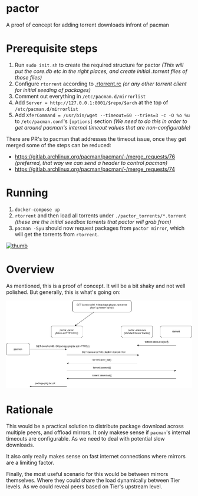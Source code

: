 # pactor

A proof of concept for adding torrent downloads infront of pacman

# Prerequisite steps

1. Run `sudo init.sh` to create the required structure for pactor
   *(This will put the core.db etc in the right places, and create initial .torrent files of those files)*
2. Configure `rtorrent` according to [.rtorrent.rc](/.rtorrent.rc) *(or any other torrent client for initial seeding of packages)*
3. Comment out everything in `/etc/pacman.d/mirrorlist`
4. Add `Server = http://127.0.0.1:8001/$repo/$arch` at the top of `/etc/pacman.d/mirrorlist`
5. Add `XferCommand = /usr/bin/wget --timeout=60 --tries=3 -c -O %o %u` to `/etc/pacman.conf`'s `[options]` section
   *(We need to do this in order to get around pacman's internal timeout values that are non-configurable)*

There are PR's to pacman that addresses the timeout issue, once they get merged some of the steps can be reduced:
 * https://gitlab.archlinux.org/pacman/pacman/-/merge_requests/76 *(preferred, that way we can send a header to control pacman)*
 * https://gitlab.archlinux.org/pacman/pacman/-/merge_requests/74

# Running

1. `docker-compose up`
2. `rtorrent` and then load all torrents under `./pactor_torrents/*.torrent` *(these are the initial seedbox torrents that pactor will grab from)*
3. `pacman -Syu` should now request packages from `pactor mirror`, which will get the torrents from `rtorrent`.

[![thumb](_static/yt_thumb.jpg)](https://youtu.be/2_yBCGPKHX4)

# Overview

As mentioned, this is a proof of concept. It will be a bit shaky and not well polished.
But generally, this is what's going on:

![image](docs/_static/pactor.png)

# Rationale

This would be a practical solution to distribute package download across multiple peers, and offload mirrors.
It only makese sense if `pacman`'s internal timeouts are configurable. As we need to deal with potential slow downloads.

It also only really makes sense on fast internet connections where mirrors are a limiting factor.

Finally, the most useful scenario for this would be between mirrors themselves.
Where they could share the load dynamically between Tier levels. As we could reveal peers based on Tier's upstream level.